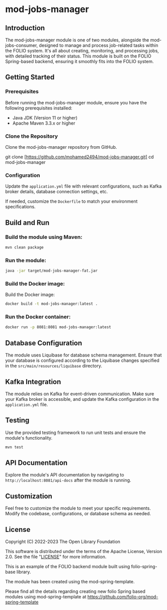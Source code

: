 # mod-jobs-manager

## Introduction

The mod-jobs-manager module is one of two modules, alongside the mod-jobs-consumer, designed to manage and process job-related tasks within the FOLIO system. It's all about creating, monitoring, and processing jobs, with detailed tracking of their status. This module is built on the FOLIO Spring-based backend, ensuring it smoothly fits into the FOLIO system.

## Getting Started

### Prerequisites

Before running the mod-jobs-manager module, ensure you have the following prerequisites installed:

* Java JDK (Version 11 or higher)
* Apache Maven 3.3.x or higher

### Clone the Repository

Clone the mod-jobs-manager repository from GitHub.

git clone [https://github.com/mohamed2494/mod-jobs-manager.git]
cd mod-jobs-manager

### Configuration

Update the `application.yml` file with relevant configurations, such as Kafka broker details, database connection settings, etc.

If needed, customize the `Dockerfile` to match your environment specifications.

## Build and Run

### Build the module using Maven:
```bash
mvn clean package
```

### Run the module:
```bash
java -jar target/mod-jobs-manager-fat.jar
```

### Build the Docker image:
Build the Docker image:

```bash
docker build -t mod-jobs-manager:latest .

```
### Run the Docker container:
```bash
docker run -p 8081:8081 mod-jobs-manager:latest
```

## Database Configuration

The module uses Liquibase for database schema management. Ensure that your database is configured according to the Liquibase changes specified in the `src/main/resources/liquibase` directory.

## Kafka Integration

The module relies on Kafka for event-driven communication. Make sure your Kafka broker is accessible, and update the Kafka configuration in the `application.yml` file.

## Testing

Use the provided testing framework to run unit tests and ensure the module's functionality.

```bash
mvn test
```

## API Documentation

Explore the module's API documentation by navigating to `http://localhost:8081/api-docs` after the module is running.

## Customization

Feel free to customize the module to meet your specific requirements. Modify the codebase, configurations, or database schema as needed.

## License
Copyright (C) 2022-2023 The Open Library Foundation

This software is distributed under the terms of the Apache License,
Version 2.0. See the file "[LICENSE](LICENSE)" for more information.

This is an example of the FOLIO backend module built using folio-spring-base library.

The module has been created using the mod-spring-template.

Please find all the details regarding creating new folio Spring based modules using mod-spring-template at https://github.com/folio-org/mod-spring-template

